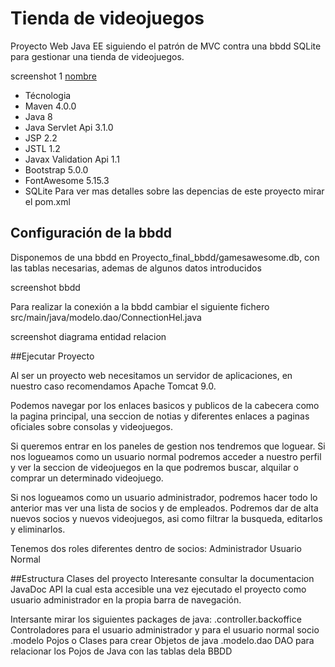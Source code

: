 # Tienda de videojuegos

Proyecto Web Java EE siguiendo el patrón de MVC contra una bbdd SQLite para gestionar una tienda de videojuegos.

screenshot 1
[nombre](url)

- Técnologia
- Maven 4.0.0
- Java 8
- Java Servlet Api 3.1.0
- JSP 2.2
- JSTL 1.2
- Javax Validation Api 1.1
- Bootstrap 5.0.0
- FontAwesome 5.15.3
- SQLite
Para ver mas detalles sobre las depencias de este proyecto mirar el pom.xml

## Configuración de la bbdd
Disponemos de una bbdd en Proyecto_final_bbdd/gamesawesome.db, con las tablas necesarias, ademas de algunos datos introducidos

screenshot bbdd

Para realizar la conexión a la bbdd cambiar el siguiente fichero src/main/java/modelo.dao/ConnectionHel.java

screenshot diagrama entidad relacion


##Ejecutar Proyecto

Al ser un proyecto web necesitamos un servidor de aplicaciones, en nuestro caso recomendamos Apache Tomcat 9.0.

Podemos navegar por los enlaces basicos y publicos de la cabecera como la pagina principal, una seccion de notias y diferentes enlaces a paginas oficiales sobre consolas y videojuegos.

Si queremos entrar en los paneles de gestion nos tendremos que loguear. Si nos logueamos como un usuario normal podremos acceder a nuestro perfil y ver la seccion de videojuegos 
en la que podremos buscar, alquilar o comprar un determinado videojuego.

Si nos logueamos como un usuario administrador, podremos hacer todo lo anterior mas ver una lista de socios y de empleados. Podremos dar de alta nuevos socios y nuevos videojuegos, 
asi como filtrar la busqueda, editarlos y eliminarlos. 

Tenemos dos roles diferentes dentro de socios:
Administrador 
Usuario Normal

##Estructura Clases del proyecto
Interesante consultar la documentacion JavaDoc API la cual esta accesible una vez ejecutado el proyecto como usuario administrador en la propia barra de navegación.

Intersante mirar los siguientes packages de java:
.controller.backoffice Controladores para el usuario administrador y para el usuario normal socio
.modelo Pojos o Clases para crear Objetos de java
.modelo.dao DAO para relacionar los Pojos de Java con las tablas dela BBDD
